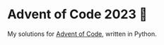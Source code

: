 # Advent of Code 2023 🎄
My solutions for [Advent of Code](https://adventofcode.com/2023), written in Python.
